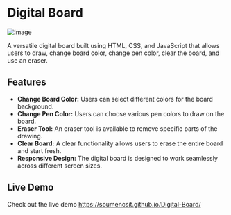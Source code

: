 # Digital Board
![image](https://github.com/user-attachments/assets/d0c60010-8d82-4963-9f78-430102a6ef23)

A versatile digital board built using HTML, CSS, and JavaScript that allows users to draw, change board color, change pen color, clear the board, and use an eraser.

## Features

- **Change Board Color:** Users can select different colors for the board background.
- **Change Pen Color:** Users can choose various pen colors to draw on the board.
- **Eraser Tool:** An eraser tool is available to remove specific parts of the drawing.
- **Clear Board:** A clear functionality allows users to erase the entire board and start fresh.
- **Responsive Design:** The digital board is designed to work seamlessly across different screen sizes.

## Live Demo

Check out the live demo https://soumencsit.github.io/Digital-Board/
